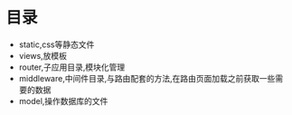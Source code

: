 # 目录
 - static,css等静态文件
 - views,放模板
 - router,子应用目录,模块化管理
 - middleware,中间件目录,与路由配套的方法,在路由页面加载之前获取一些需要的数据
 - model,操作数据库的文件





